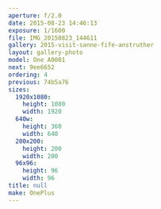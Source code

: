 ```yaml
---
aperture: f/2.0
date: 2015-08-23 14:46:13
exposure: 1/1600
file: IMG_20150823_144611
gallery: 2015-visit-sanne-fife-anstruther
layout: gallery-photo
model: One A0001
next: 9ee6652
ordering: 4
previous: 74b5a76
sizes:
  1920x1080:
    height: 1080
    width: 1920
  640w:
    height: 360
    width: 640
  200x200:
    height: 200
    width: 200
  96x96:
    height: 96
    width: 96
title: null
make: OnePlus
---
```

